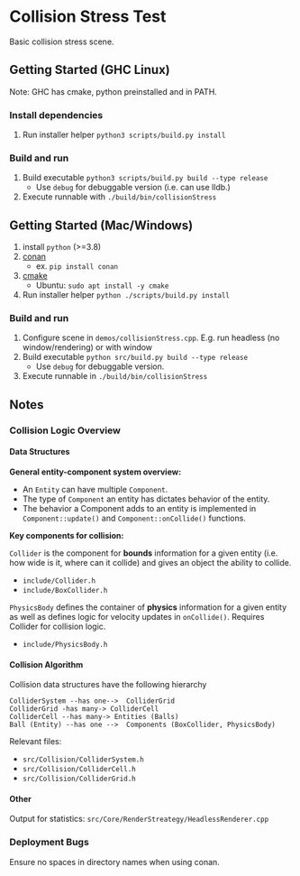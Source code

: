 # Collision Stress Test
Basic collision stress scene.

## Getting Started (GHC Linux)
Note: GHC has cmake, python preinstalled and in PATH. 

### Install dependencies
1. Run installer helper `python3 scripts/build.py install`

### Build and run
1. Build executable `python3 scripts/build.py build --type release`
    - Use `debug` for debuggable version (i.e. can use lldb.)
2. Execute runnable with `./build/bin/collisionStress`

## Getting Started (Mac/Windows)

1. install `python` (>=3.8)
2. [conan ](https://conan.io/downloads) 
    - ex. `pip install conan`
3. [cmake](https://cmake.org/download/) 
    - Ubuntu: `sudo apt install -y cmake`
4. Run installer helper `python ./scripts/build.py install`

### Build and run
1. Configure scene in `demos/collisionStress.cpp`. E.g. run headless (no window/rendering) or with window 
2. Build executable `python src/build.py build --type release`
    - Use `debug` for debuggable version. 
3. Execute runnable in `./build/bin/collisionStress`

## Notes

### Collision Logic Overview
#### Data Structures

**General entity-component system overview:**
- An `Entity` can have multiple `Component`. 
- The type of `Component` an entity has dictates behavior of the entity. 
- The behavior a Component adds to an entity is implemented in `Component::update()` and `Component::onCollide()` functions. 

**Key components for collision:**

`Collider` is the component for **bounds** information for a given entity (i.e. how wide is it, where can it collide) and gives an object the ability to collide.
- `include/Collider.h`
- `include/BoxCollider.h`


`PhysicsBody` defines the container of **physics** information for a given entity as well as defines logic for velocity updates in `onCollide()`. Requires Collider for collision logic.
- `include/PhysicsBody.h`

#### Collision Algorithm
Collision data structures have the following hierarchy
```
ColliderSystem --has one-->  ColliderGrid
ColliderGrid -has many-> ColliderCell
ColliderCell --has many-> Entities (Balls)
Ball (Entity) --has one -->  Components (BoxCollider, PhysicsBody)
```

Relevant files:
- `src/Collision/ColliderSystem.h`
- `src/Collision/ColliderCell.h`
- `src/Collision/ColliderGrid.h`


#### Other
Output for statistics:
`src/Core/RenderStreategy/HeadlessRenderer.cpp`

### Deployment Bugs
Ensure no spaces in directory names when using conan. 